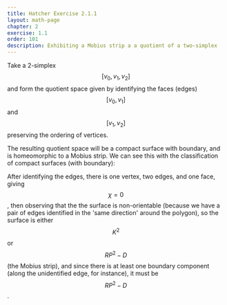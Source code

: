 ```yaml
---
title: Hatcher Exercise 2.1.1
layout: math-page
chapter: 2
exercise: 1.1
order: 101
description: Exhibiting a Mobius strip a a quotient of a two-simplex
---
```


Take a 2-simplex $$[v_0, v_1, v_2]$$ and form the quotient space given by identifying the faces (edges) $$[v_0, v_1]$$ and $$[v_1, v_2]$$ preserving the ordering of vertices.



The resulting quotient space will be a compact surface with boundary, and is homeomorphic to a Mobius strip.
We can see this with the classification of compact surfaces (with boundary):

After identifying the edges, there is one vertex, two edges, and one face, giving $$\chi=0$$, then observing that the the surface is non-orientable (because we have a pair of edges identified in the 'same direction' around the polygon), so the surface is either $$K^2$$ or $$RP^2 - D$$ (the Mobius strip), and since there is at least one boundary component (along the unidentified edge, for instance), it must be $$RP^2 - D$$.
